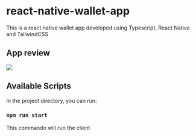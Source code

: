 # react-native-wallet-app
This is a react native wallet app developed using Typescript, React Native and TailwindCSS

## App review
<img src="public/firebase-chat-app.png">

## Available Scripts

In the project directory, you can run:

### `npm run start`
This commando will run the client
